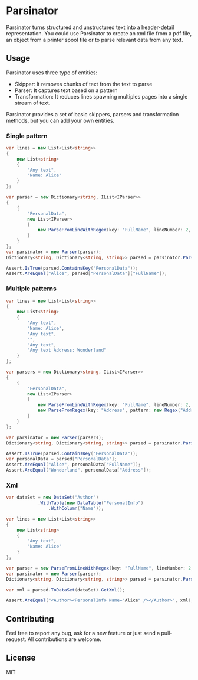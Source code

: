 # Parsinator

Parsinator turns structured and unstructured text into a header-detail representation. You could use Parsinator to create an xml file from a pdf file, an object from a printer spool file or to parse relevant data from any text.

## Usage

Parsinator uses three type of entities:

* Skipper: It removes chunks of text from the text to parse
* Parser: It captures text based on a pattern
* Transformation: It reduces lines spawning multiples pages into a single stream of text.

Parsinator provides a set of basic skippers, parsers and transformation methods, but you can add your own entities.

### Single pattern

```csharp
var lines = new List<List<string>>
{
	new List<string>
	{
		"Any text",
		"Name: Alice"
	}
};

var parser = new Dictionary<string, IList<IParser>>
{
	{
		"PersonalData",
		new List<IParser>
		{
			new ParseFromLineWithRegex(key: "FullName", lineNumber: 2, pattern: new Regex("^Name: (\w+)$"))
		}
	}
};
var parsinator = new Parser(parser);
Dictionary<string, Dictionary<string, string>> parsed = parsinator.Parse(lines);

Assert.IsTrue(parsed.ContainsKey("PersonalData"));
Assert.AreEqual("Alice", parsed["PersonalData"]["FullName"]);
```

### Multiple patterns

```csharp
var lines = new List<List<string>>
{
	new List<string>
	{
		"Any text",
		"Name: Alice",
		"Any text",
		"",
		"Any text",
		"Any text Address: Wonderland"
	}
};

var parsers = new Dictionary<string, IList<IParser>>
{
	{
		"PersonalData",
		new List<IParser>
		{
			new ParseFromLineWithRegex(key: "FullName", lineNumber: 2, pattern: new Regex("^Name: (\w+)$")),
			new ParseFromRegex(key: "Address", pattern: new Regex("Address: (\w+)$")
		}
	}
};

var parsinator = new Parser(parsers);
Dictionary<string, Dictionary<string, string>> parsed = parsinator.Parse(lines);

Assert.IsTrue(parsed.ContainsKey("PersonalData"));
var personalData = parsed["PersonalData"];
Assert.AreEqual("Alice", personalData["FullName"]);
Assert.AreEqual("Wonderland", personalData["Address"]);
```

### Xml

```csharp
var dataSet = new DataSet("Author")
			.WithTable(new DataTable("PersonalInfo")
				.WithColumn("Name"));

var lines = new List<List<string>>
{
	new List<string>
	{
		"Any text",
		"Name: Alice"
	}
};

var parser = new ParseFromLineWithRegex(key: "FullName", lineNumber: 2, pattern: new Regex("^Name: (\w+)$"));
var parsinator = new Parser(parser);
Dictionary<string, Dictionary<string, string>> parsed = parsinator.Parse(lines);

var xml = parsed.ToDataSet(dataSet).GetXml();

Assert.AreEqual("<Author><PersonalInfo Name="Alice" /></Author>", xml);
```

## Contributing

Feel free to report any bug, ask for a new feature or just send a pull-request. All contributions are welcome.
	
## License

MIT
